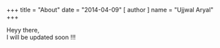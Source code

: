 +++
title = "About"
date = "2014-04-09"
[ author ]
  name = "Ujjwal Aryal"
+++

Heyy there,  
I will be updated soon !!!